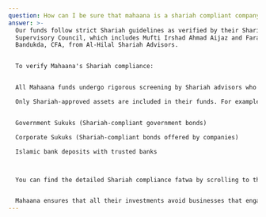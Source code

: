 ```yaml
---
question: How can I be sure that mahaana is a shariah compliant company? Any proof?
answer: >-
  Our funds follow strict Shariah guidelines as verified by their Shariah
  Supervisory Council, which includes Mufti Irshad Ahmad Aijaz and Faraz Younus
  Bandukda, CFA, from Al-Hilal Shariah Advisors.


  To verify Mahaana's Shariah compliance:


  All Mahaana funds undergo rigorous screening by Shariah advisors who review investment structures, documentation, and processes to ensure they adhere to Islamic principles.

  Only Shariah-approved assets are included in their funds. For example, Mahaana Save+ (MICF) only invests in:


  Government Sukuks (Shariah-compliant government bonds)

  Corporate Sukuks (Shariah-compliant bonds offered by companies)

  Islamic bank deposits with trusted banks



  You can find the detailed Shariah compliance fatwa by scrolling to the bottom of the MICF or MIIETF pages on their website and clicking on "Shariah Compliance."


  Mahaana ensures that all their investments avoid businesses that engage in interest, alcohol, gambling, and other activities prohibited under Islamic law. There's no additional cost for this Shariah compliance as it's integrated into their investment structure.
---
```

